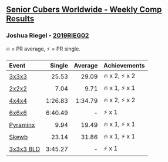 <style>table {white-space: nowrap;}</style>

## [Senior Cubers Worldwide - Weekly Comp Results](/scw-comp/results/)
### Joshua Riegel - [2019RIEG02](https://www.worldcubeassociation.org/persons/2019RIEG02)

🔥 = PR average, ⚡ = PR single.

| Event | Single | Average | Achievements|
| :-- | --: | --: | :-- |
| [3x3x3](joshua_riegel/333.md) | 25.53 | 29.09 | 🔥 x 2, ⚡ x 2 |
| [2x2x2](joshua_riegel/222.md) | 7.04 | 9.71 | 🔥 x 1, ⚡ x 1 |
| [4x4x4](joshua_riegel/444.md) | 1:26.83 | 1:34.79 | 🔥 x 2, ⚡ x 2 |
| [6x6x6](joshua_riegel/666.md) | 6:40.49 | - | ⚡ x 1 |
| [Pyraminx](joshua_riegel/pyram.md) | 9.94 | 19.49 | 🔥 x 1, ⚡ x 1 |
| [Skewb](joshua_riegel/skewb.md) | 23.14 | 31.86 | 🔥 x 1, ⚡ x 1 |
| [3x3x3 BLD](joshua_riegel/333bf.md) | 3:45.27 | - | ⚡ x 1 |

<!-- Global site tag (gtag.js) - Google Analytics -->
<script async src="https://www.googletagmanager.com/gtag/js?id=UA-86348435-3"></script>
<script>window.dataLayer = window.dataLayer || []; function gtag() {dataLayer.push(arguments);} gtag('js', new Date()); gtag('config', 'UA-86348435-3');</script>
